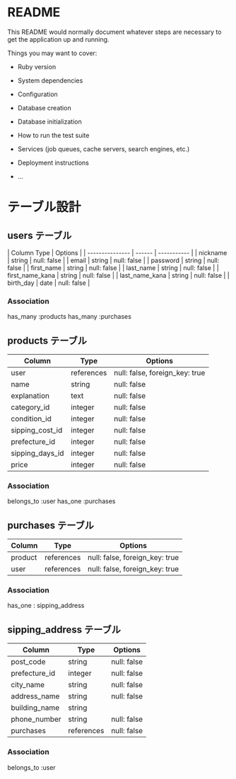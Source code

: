 # README

This README would normally document whatever steps are necessary to get the
application up and running.

Things you may want to cover:

* Ruby version

* System dependencies

* Configuration

* Database creation

* Database initialization

* How to run the test suite

* Services (job queues, cache servers, search engines, etc.)

* Deployment instructions

* ...

# テーブル設計

## users テーブル

| Column            Type   | Options     | 
| --------------- | ------ | ----------- |
| nickname        | string | null: false |
| email           | string | null: false | 
| password        | string | null: false |
| first_name      | string | null: false |
| last_name       | string | null: false |
| first_name_kana | string | null: false |
| last_name_kana  | string | null: false |
| birth_day       |  date  | null: false |

### Association

has_many :products
has_many :purchases






## products テーブル

| Column             | Type       | Options                        |
| ------------------ | --------   | -------------------------------|                    
| user               | references | null: false, foreign_key: true |
| name               | string     | null: false                    |
| explanation        | text       | null: false                    |
| category_id        | integer    | null: false                    |
| condition_id       | integer    | null: false                    |
| sipping_cost_id    | integer    | null: false                    |
| prefecture_id      | integer    | null: false                    |
| sipping_days_id    | integer    | null: false                    |
| price              | integer    | null: false                    |


### Association

belongs_to :user 
has_one :purchases








## purchases テーブル

| Column  | Type       | Options                        |
| ------- | ---------- | ------------------------------ |
| product | references | null: false, foreign_key: true |
| user    | references | null: false, foreign_key: true |

### Association

has_one : sipping_address






## sipping_address テーブル

| Column        | Type       | Options                        |
| ------------- | --------   | ------------------------------ |
| post_code     | string     | null: false                    |
| prefecture_id | integer    | null: false                    |
| city_name     | string     | null: false                    |
| address_name  | string     | null: false                    |
| building_name | string     |                                |
| phone_number  | string     | null: false                    |
| purchases     | references | null: false                    |

### Association

belongs_to :user